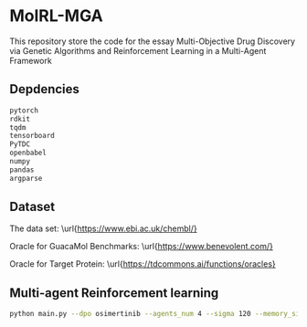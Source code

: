 # MolRL-MGA
This repository store the code for the essay Multi-Objective Drug Discovery via Genetic Algorithms and Reinforcement Learning in a Multi-Agent Framework


## Depdencies
```bash
pytorch
rdkit
tqdm
tensorboard
PyTDC
openbabel
numpy
pandas
argparse
```

## Dataset 

The data set: \url{https://www.ebi.ac.uk/chembl/} 

Oracle for GuacaMol Benchmarks: \url{https://www.benevolent.com/} 

Oracle for Target Protein: \url{https://tdcommons.ai/functions/oracles}

## Multi-agent Reinforcement learning
```bash
python main.py --dpo osimertinib --agents_num 4 --sigma 120 --memory_size 500 --segam2 0.2 --max_steps 600
```